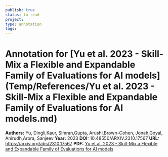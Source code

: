 ```yaml
---
publish: true
status: to read
project:
type: annotation
tags:
---
```

# Annotation for [Yu et al. 2023 - Skill-Mix a Flexible and Expandable Family of Evaluations for AI models](Temp/References/Yu et al. 2023 - Skill-Mix a Flexible and Expandable Family of Evaluations for AI models.md)

**Authors:** Yu, Dingli,Kaur, Simran,Gupta, Arushi,Brown-Cohen, Jonah,Goyal, Anirudh,Arora, Sanjeev
**Year:** 2023
**DOI:** 10.48550/ARXIV.2310.17567
**URL:** https://arxiv.org/abs/2310.17567
**PDF:** [Yu et al. 2023 - Skill-Mix a Flexible and Expandable Family of Evaluations for AI models](Papers/PDFs/Yu%20et%20al.%202023%20-%20Skill-Mix%20a%20Flexible%20and%20Expandable%20Family%20of%20Evaluations%20for%20AI%20models.pdf)

